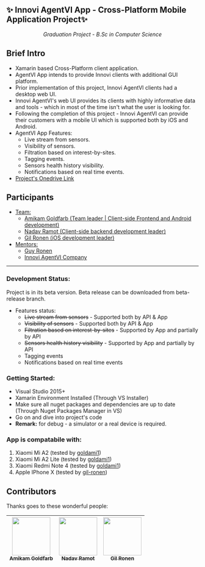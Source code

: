 <h2> ✨ Innovi AgentVI App - Cross-Platform Mobile Application Project✨ </h2>
<p align="center" style="font-size:100%;"><i>Graduation Project - B.Sc in Computer Science</i></p>
<h2>Brief Intro</h2>

* Xamarin based Cross-Platform client application.
* AgentVI App intends to provide Innovi clients with additional GUI platform.
* Prior implementation of this project, Innovi AgentVI clients had a desktop web UI.
* Innovi AgentVI's web UI provides its clients with highly informative data and tools - which in most of the time isn't what the user is looking for.
* Following the completion of this project - Innovi AgentVI can provide their customers with a mobile UI which is supported both by iOS and Android.
* AgentVI App Features:
  * Live stream from sensors.
  * Visibility of sensors.
  * Filtration based on interest-by-sites.
  * Tagging events.
  * Sensors health history visibility.
  * Notifications based on real time events.
* [Project's Onedrive Link](https://mailmtaac-my.sharepoint.com/:f:/g/personal/amigo_mta_ac_il/EiWyDJej4UFBqhhlnUJc4oABFUeIJK50uAXsBy0mCyVtHQ)

## Participants
  - [Team:](#grad-project)
    - [Amikam Goldfarb (Team leader | Client-side Frontend and Android development)](#grad-project)
    - [Nadav Ramot     (Client-side backend development leader)](#grad-project)
    - [Gil Ronen       (iOS development leader)](#grad-project)
  - [Mentors:](#grad-project)
    - [Guy Ronen](#grad-project)
    - [Innovi AgentVI Company](#grad-project)
---

### Development Status:
Project is in its beta version. Beta release can be downloaded from beta-release branch.
  * Features status:
    * ~~Live stream from sensors~~ - Supported both by API & App
    * ~~Visibility of sensors~~ - Supported both by API & App
    * ~~Filtration based on interest-by-sites~~ - Supported by App and partially by API
    * ~~Sensors health history visibility~~ - Supported by App and partially by API
    * Tagging events
    * Notifications based on real time events

### Getting Started:
- Visual Studio 2015+
- Xamarin Environment Installed (Through VS Installer)
- Make sure all nuget packages and dependencies are up to date (Through Nuget Packages Manager in VS)
- Go on and dive into project's code
- <b>Remark:</b> for debug - a simulator or a real device is required.

### App is compatabile with:
1. Xiaomi Mi A2 (tested by [goldami1](https://github.com/goldami1))
2. Xiaomi Mi A2 Lite (tested by [goldami1](https://github.com/goldami1))
3. Xiaomi Redmi Note 4 (tested by [goldami1](https://github.com/goldami1))
4. Apple IPhone X (tested by [gil-ronen](https://github.com/gil-ronen))

## Contributors

Thanks goes to these wonderful people:

<!-- ALL-CONTRIBUTORS-LIST:START - Do not remove or modify this section -->
<!-- prettier-ignore -->
| [<img src="https://avatars3.githubusercontent.com/u/33942741" width="100px;"/><br /><sub><b>Amikam Goldfarb</b></sub>](https://github.com/goldami1)<br /> | [<img src="https://avatars3.githubusercontent.com/u/30978684" width="100px;"/><br /><sub><b>Nadav Ramot</b></sub>](https://github.com/NadavRamot)<br /> | [<img src="https://avatars3.githubusercontent.com/u/34369456" width="100px;"/><br /><sub><b>Gil Ronen</b></sub>](https://github.com/gil-ronen)<br /> |
| :---: | :---: | :---: |
<!-- ALL-CONTRIBUTORS-LIST:END -->
